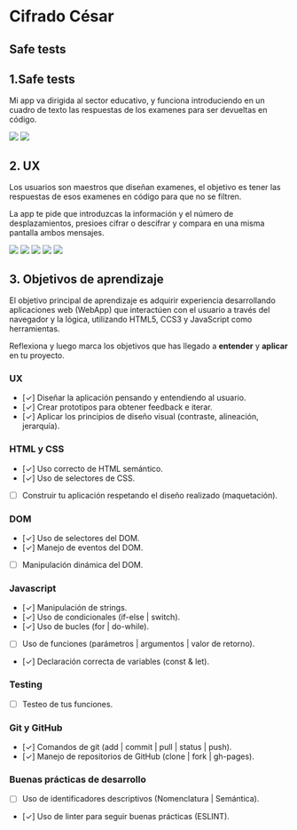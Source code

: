 
  # Cifrado César

## Safe tests

## 1.Safe tests


Mi app va dirigida al sector educativo, y funciona introduciendo en un cuadro de texto las respuestas de los examenes para ser devueltas en código.
 
<img src="imagenesreadme/introSafetests.png">
<img src= "imagenesreadme/pantalla2.png">


## 2. UX

Los usuarios son maestros que diseñan examenes, el objetivo es tener las respuestas de esos examenes en código para que no se filtren.

La app te pide que introduzcas la información y el número de desplazamientos, presioes cifrar o descifrar y compara en una misma pantalla ambos mensajes.

<img src= "imagenesreadme/sketch.jpeg">
<img src= "imagenesreadme/sketch2.jpeg">
<img src= "imagenesreadme/sketch3.jpeg">
<img src= "imagenesreadme/prototipo1.jpeg">
<img src= "imagenesreadme/prototipo2.jpeg">


## 3. Objetivos de aprendizaje

El objetivo principal de aprendizaje es adquirir experiencia desarrollando
aplicaciones web (WebApp) que interactúen con el usuario a través del navegador
y la lógica, utilizando HTML5, CCS3 y JavaScript como herramientas.

Reflexiona y luego marca los objetivos que has llegado a **entender** y **aplicar** en tu proyecto.

### UX

- [✓] Diseñar la aplicación pensando y entendiendo al usuario.
- [✓] Crear prototipos para obtener feedback e iterar.
- [✓] Aplicar los principios de diseño visual (contraste, alineación, jerarquía).

### HTML y CSS

- [✓] Uso correcto de HTML semántico.
- [✓] Uso de selectores de CSS.
- [ ] Construir tu aplicación respetando el diseño realizado (maquetación).

### DOM

- [✓] Uso de selectores del DOM.
- [✓] Manejo de eventos del DOM.
- [ ] Manipulación dinámica del DOM.

### Javascript

- [✓] Manipulación de strings.
- [✓] Uso de condicionales (if-else | switch).
- [✓] Uso de bucles (for | do-while).    
- [ ] Uso de funciones (parámetros | argumentos | valor de retorno).
- [✓] Declaración correcta de variables (const & let).

### Testing
- [ ] Testeo de tus funciones.

### Git y GitHub
- [✓] Comandos de git (add | commit | pull | status | push).
- [✓] Manejo de repositorios de GitHub (clone | fork | gh-pages).

### Buenas prácticas de desarrollo
- [ ] Uso de identificadores descriptivos (Nomenclatura | Semántica).
- [✓] Uso de linter para seguir buenas prácticas (ESLINT).









